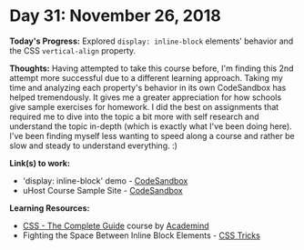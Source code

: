 # Day 31: November 26, 2018

**Today's Progress:** Explored `display: inline-block` elements' behavior and the CSS `vertical-align` property.

**Thoughts:** Having attempted to take this course before, I'm finding this 2nd attempt more successful due to a different learning approach. Taking my time and analyzing each property's behavior in its own CodeSandbox has helped tremendously. It gives me a greater appreciation for how schools give sample exercises for homework. I did the best on assignments that required me to dive into the topic a bit more with self research and understand the topic in-depth (which is exactly what I've been doing here). I've been finding myself less wanting to speed along a course and rather be slow and steady to understand everything. :)

**Link(s) to work:**
* 'display: inline-block' demo - [CodeSandbox](https://codesandbox.io/embed/nz2w0q8z4)
* uHost Course Sample Site - [CodeSandbox](https://codesandbox.io/embed/vm3qvyj283)

**Learning Resources:**
* [CSS - The Complete Guide](https://www.udemy.com/css-the-complete-guide-incl-flexbox-grid-sass/) course by [Academind](https://www.academind.com/)
* Fighting the Space Between Inline Block Elements - [CSS Tricks](https://css-tricks.com/fighting-the-space-between-inline-block-elements/)